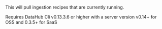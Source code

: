 This will pull ingestion recipes that are currently running.

Requires DataHub Cli v0.13.3.6 or higher with a server version v0.14+ for OSS and 0.3.5+ for SaaS